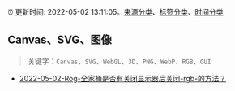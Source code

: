 :alarm_clock: 更新时间: 2022-05-02 13:11:05。[来源分类](../README.md)、[标签分类](../TAGS.md)、[时间分类](../TIMELINE.md)

## Canvas、SVG、图像


> 关键字：`Canvas`、`SVG`、`WebGL`、`3D`、`PNG`、`WebP`、`RGB`、`GUI`



- [2022-05-02-Rog-全家桶是否有关闭显示器后关闭-rgb-的方法？](https://www.v2ex.com/t/850518) 